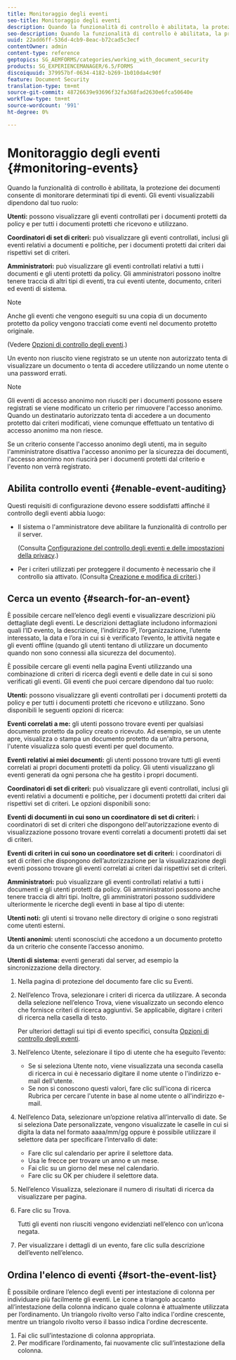 ```yaml
---
title: Monitoraggio degli eventi
seo-title: Monitoraggio degli eventi
description: Quando la funzionalità di controllo è abilitata, la protezione dei documenti consente di monitorare determinati tipi di eventi. È possibile cercare e ordinare facilmente l’elenco degli eventi utilizzando la protezione del documento.
seo-description: Quando la funzionalità di controllo è abilitata, la protezione dei documenti consente di monitorare determinati tipi di eventi. È possibile cercare e ordinare facilmente l’elenco degli eventi utilizzando la protezione del documento.
uuid: 22add6ff-536d-4cb9-8eac-b72cad5c3ecf
contentOwner: admin
content-type: reference
geptopics: SG_AEMFORMS/categories/working_with_document_security
products: SG_EXPERIENCEMANAGER/6.5/FORMS
discoiquuid: 379957bf-0634-4182-b269-1b010da4c90f
feature: Document Security
translation-type: tm+mt
source-git-commit: 48726639e93696f32fa368fad2630e6fca50640e
workflow-type: tm+mt
source-wordcount: '991'
ht-degree: 0%

---
```



# Monitoraggio degli eventi {#monitoring-events}

Quando la funzionalità di controllo è abilitata, la protezione dei documenti consente di monitorare determinati tipi di eventi. Gli eventi visualizzabili dipendono dal tuo ruolo:

**Utenti:** possono visualizzare gli eventi controllati per i documenti protetti da policy e per tutti i documenti protetti che ricevono e utilizzano.

**Coordinatori di set di criteri:** può visualizzare gli eventi controllati, inclusi gli eventi relativi a documenti e politiche, per i documenti protetti dai criteri dai rispettivi set di criteri.

**Amministratori:** può visualizzare gli eventi controllati relativi a tutti i documenti e gli utenti protetti da policy. Gli amministratori possono inoltre tenere traccia di altri tipi di eventi, tra cui eventi utente, documento, criteri ed eventi di sistema.

>[!NOTE]
>
>Anche gli eventi che vengono eseguiti su una copia di un documento protetto da policy vengono tracciati come eventi nel documento protetto originale.

(Vedere [Opzioni di controllo degli eventi](/help/forms/using/admin-help/configuring-client-server-options.md#event-auditing-options).)

Un evento non riuscito viene registrato se un utente non autorizzato tenta di visualizzare un documento o tenta di accedere utilizzando un nome utente o una password errati.

>[!NOTE]
>
>Gli eventi di accesso anonimo non riusciti per i documenti possono essere registrati se viene modificato un criterio per rimuovere l&#39;accesso anonimo. Quando un destinatario autorizzato tenta di accedere a un documento protetto dai criteri modificati, viene comunque effettuato un tentativo di accesso anonimo ma non riesce.

Se un criterio consente l&#39;accesso anonimo degli utenti, ma in seguito l&#39;amministratore disattiva l&#39;accesso anonimo per la sicurezza dei documenti, l&#39;accesso anonimo non riuscirà per i documenti protetti dal criterio e l&#39;evento non verrà registrato.

## Abilita controllo eventi {#enable-event-auditing}

Questi requisiti di configurazione devono essere soddisfatti affinché il controllo degli eventi abbia luogo:

* Il sistema o l&#39;amministratore deve abilitare la funzionalità di controllo per il server.

   (Consulta [Configurazione del controllo degli eventi e delle impostazioni della privacy](/help/forms/using/admin-help/configuring-client-server-options.md#configuring-event-auditing-and-privacy-settings).)

* Per i criteri utilizzati per proteggere il documento è necessario che il controllo sia attivato. (Consulta [Creazione e modifica di criteri](/help/forms/using/admin-help/creating-policies.md#creating-and-editing-policies).)

## Cerca un evento {#search-for-an-event}

È possibile cercare nell’elenco degli eventi e visualizzare descrizioni più dettagliate degli eventi. Le descrizioni dettagliate includono informazioni quali l’ID evento, la descrizione, l’indirizzo IP, l’organizzazione, l’utente interessato, la data e l’ora in cui si è verificato l’evento, le attività negate e gli eventi offline (quando gli utenti tentano di utilizzare un documento quando non sono connessi alla sicurezza del documento).

È possibile cercare gli eventi nella pagina Eventi utilizzando una combinazione di criteri di ricerca degli eventi e delle date in cui si sono verificati gli eventi. Gli eventi che puoi cercare dipendono dal tuo ruolo:

**Utenti:** possono visualizzare gli eventi controllati per i documenti protetti da policy e per tutti i documenti protetti che ricevono e utilizzano. Sono disponibili le seguenti opzioni di ricerca:

**Eventi correlati a me:** gli utenti possono trovare eventi per qualsiasi documento protetto da policy creato o ricevuto. Ad esempio, se un utente apre, visualizza o stampa un documento protetto da un&#39;altra persona, l&#39;utente visualizza solo questi eventi per quel documento.

**Eventi relativi ai miei documenti:** gli utenti possono trovare tutti gli eventi correlati ai propri documenti protetti da policy. Gli utenti visualizzano gli eventi generati da ogni persona che ha gestito i propri documenti.

**Coordinatori di set di criteri:** può visualizzare gli eventi controllati, inclusi gli eventi relativi a documenti e politiche, per i documenti protetti dai criteri dai rispettivi set di criteri. Le opzioni disponibili sono:

**Eventi di documenti in cui sono un coordinatore di set di criteri:**  i coordinatori di set di criteri che dispongono dell&#39;autorizzazione evento di visualizzazione possono trovare eventi correlati a documenti protetti dai set di criteri.

**Eventi di criteri in cui sono un coordinatore set di criteri:** i coordinatori di set di criteri che dispongono dell’autorizzazione per la visualizzazione degli eventi possono trovare gli eventi correlati ai criteri dai rispettivi set di criteri.

**Amministratori:** può visualizzare gli eventi controllati relativi a tutti i documenti e gli utenti protetti da policy. Gli amministratori possono anche tenere traccia di altri tipi. Inoltre, gli amministratori possono suddividere ulteriormente le ricerche degli eventi in base al tipo di utente:

**Utenti noti:** gli utenti si trovano nelle directory di origine o sono registrati come utenti esterni.

**Utenti anonimi:** utenti sconosciuti che accedono a un documento protetto da un criterio che consente l’accesso anonimo.

**Utenti di sistema:** eventi generati dal server, ad esempio la sincronizzazione della directory.

1. Nella pagina di protezione del documento fare clic su Eventi.
1. Nell’elenco Trova, selezionare i criteri di ricerca da utilizzare. A seconda della selezione nell’elenco Trova, viene visualizzato un secondo elenco che fornisce criteri di ricerca aggiuntivi. Se applicabile, digitare i criteri di ricerca nella casella di testo.

   Per ulteriori dettagli sui tipi di evento specifici, consulta [Opzioni di controllo degli eventi](/help/forms/using/admin-help/configuring-client-server-options.md#event-auditing-options).

1. Nell’elenco Utente, selezionare il tipo di utente che ha eseguito l’evento:

   * Se si seleziona Utente noto, viene visualizzata una seconda casella di ricerca in cui è necessario digitare il nome utente o l&#39;indirizzo e-mail dell&#39;utente.
   * Se non si conoscono questi valori, fare clic sull&#39;icona di ricerca Rubrica per cercare l&#39;utente in base al nome utente o all&#39;indirizzo e-mail.

1. Nell’elenco Data, selezionare un’opzione relativa all’intervallo di date. Se si seleziona Date personalizzate, vengono visualizzate le caselle in cui si digita la data nel formato aaaa/mm/gg oppure è possibile utilizzare il selettore data per specificare l’intervallo di date:

   * Fare clic sul calendario per aprire il selettore data.
   * Usa le frecce per trovare un anno e un mese.
   * Fai clic su un giorno del mese nel calendario.
   * Fare clic su OK per chiudere il selettore data.

1. Nell’elenco Visualizza, selezionare il numero di risultati di ricerca da visualizzare per pagina.
1. Fare clic su Trova.

   Tutti gli eventi non riusciti vengono evidenziati nell’elenco con un’icona negata.

1. Per visualizzare i dettagli di un evento, fare clic sulla descrizione dell’evento nell’elenco.

## Ordina l&#39;elenco di eventi {#sort-the-event-list}

È possibile ordinare l’elenco degli eventi per intestazione di colonna per individuare più facilmente gli eventi. Le icone a triangolo accanto all’intestazione della colonna indicano quale colonna è attualmente utilizzata per l’ordinamento. Un triangolo rivolto verso l&#39;alto indica l&#39;ordine crescente, mentre un triangolo rivolto verso il basso indica l&#39;ordine decrescente.

1. Fai clic sull’intestazione di colonna appropriata.
1. Per modificare l’ordinamento, fai nuovamente clic sull’intestazione della colonna.

